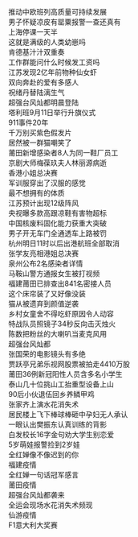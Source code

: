 推动中欧班列高质量可持续发展  
男子怀疑凉皮有罂粟报警一查还真有  
上海停课一天半  
这就是满级的人类幼崽吗  
肯德基汁汁双重奏  
工作群能问什么时候发工资吗  
江苏发现2亿年前物种仙女虾  
双向奔赴的爱有多感人  
祝绪丹替陆漓生气  
超强台风灿都明晨登陆  
塔利班9月11日举行升旗仪式  
911事件20年  
千万别买紫色假发片  
居然被一群猫嘲笑了  
莆田新增感染者8人为同一鞋厂员工  
京剧大师梅葆玖夫人林丽源病逝  
香港小姐总决赛  
军训服穿出了汉服的感觉  
最不想拥有的体质  
江苏预计出现12级阵风  
央视曝多款高跟凉鞋有害物超标  
中国核废料固化能力获重大突破  
男子开无车门全通透车上路被罚  
杭州明日11时以后出港航班全部取消  
张学友亮相港姐总决赛  
泉州公布2名感染者详情  
马鞍山警方通报女生被打视频  
福建莆田已排查出841名密接人员  
这个床帘装了又好像没装  
猫从被遗弃到颜值逆袭  
乡村女童舍不得吃虾原因令人动容  
特战队员照镜子34秒反向击灭烛火  
陈数把粉丝的大喇叭当麦克风用  
超强台风灿都  
张国荣的电影镜头有多绝  
贾跃亭兄弟乐视网股票被拍走4410万股  
莆田36例新冠阳性人员含多名小学生  
泰山几十位挑山工抬重型设备上山  
90后小伙退伍回乡养鳞甲鸡  
张家齐上演水花消失术  
居民楼上飞下棒球棒砸中孕妇无人承认  
一眼认出樊振东认真训练的背影  
白发校长16字金句劝大学生别恋爱  
5岁萌娃报警捡到2岁娃  
全红婵像不像迟到的你  
福建疫情  
全红婵一句话冠军感言  
莆田疫情  
超强台风灿都袭来  
全运会现场水花消失术频现  
仙游疫情  
F1意大利大奖赛  
